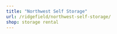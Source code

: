 ```yaml
---
title: "Northwest Self Storage"
url: /ridgefield/northwest-self-storage/
shop: storage rental
---
```

